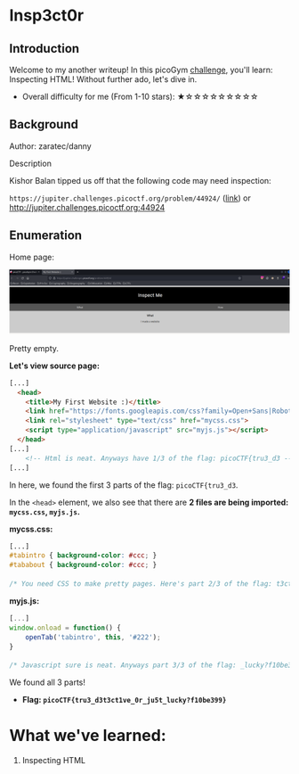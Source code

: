 # Insp3ct0r

## Introduction

Welcome to my another writeup! In this picoGym [challenge](https://play.picoctf.org/practice/challenge/18?category=1&page=1&solved=0), you'll learn: Inspecting HTML! Without further ado, let's dive in.

- Overall difficulty for me (From 1-10 stars): ★☆☆☆☆☆☆☆☆☆

## Background

Author: zaratec/danny

Description

Kishor Balan tipped us off that the following code may need inspection: 

`https://jupiter.challenges.picoctf.org/problem/44924/` ([link](https://jupiter.challenges.picoctf.org/problem/44924/)) or http://jupiter.challenges.picoctf.org:44924

## Enumeration

Home page:

![](https://github.com/siunam321/CTF-Writeups/blob/main/picoGym/Web-Exploitation/Insp3ct0r/images/Pasted%20image%2020230303175505.png)

Pretty empty.

**Let's view source page:**
```html
[...]
  <head>
    <title>My First Website :)</title>
    <link href="https://fonts.googleapis.com/css?family=Open+Sans|Roboto" rel="stylesheet">
    <link rel="stylesheet" type="text/css" href="mycss.css">
    <script type="application/javascript" src="myjs.js"></script>
  </head>
[...]
	<!-- Html is neat. Anyways have 1/3 of the flag: picoCTF{tru3_d3 -->
[...]
```

In here, we found the first 3 parts of the flag: `picoCTF{tru3_d3`.

In the `<head>` element, we also see that there are **2 files are being imported: `mycss.css`, `myjs.js`.**

**mycss.css:**
```css
[...]
#tabintro { background-color: #ccc; }
#tababout { background-color: #ccc; }

/* You need CSS to make pretty pages. Here's part 2/3 of the flag: t3ct1ve_0r_ju5t */
```

**myjs.js:**
```js
[...]
window.onload = function() {
    openTab('tabintro', this, '#222');
}

/* Javascript sure is neat. Anyways part 3/3 of the flag: _lucky?f10be399} */
```

We found all 3 parts!

- **Flag: `picoCTF{tru3_d3t3ct1ve_0r_ju5t_lucky?f10be399}`**

# What we've learned:

1. Inspecting HTML